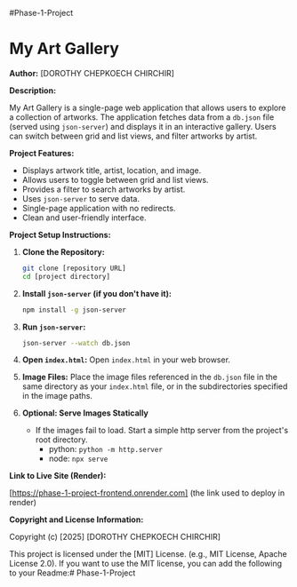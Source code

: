 #Phase-1-Project
# My Art Gallery

**Author:** [DOROTHY CHEPKOECH CHIRCHIR]

**Description:**

My Art Gallery is a single-page web application that allows users to explore a collection of artworks. The application fetches data from a `db.json` file (served using `json-server`) and displays it in an interactive gallery. Users can switch between grid and list views, and filter artworks by artist.

**Project Features:**

* Displays artwork title, artist, location, and image.
* Allows users to toggle between grid and list views.
* Provides a filter to search artworks by artist.
* Uses `json-server` to serve data.
* Single-page application with no redirects.
* Clean and user-friendly interface.

**Project Setup Instructions:**

1.  **Clone the Repository:**
    ```bash
    git clone [repository URL]
    cd [project directory]
    ```

2.  **Install `json-server` (if you don't have it):**
    ```bash
    npm install -g json-server
    ```

3.  **Run `json-server`:**
    ```bash
    json-server --watch db.json
    ```

4.  **Open `index.html`:**
    Open `index.html` in your web browser.

5.  **Image Files:**
    Place the image files referenced in the `db.json` file in the same directory as your `index.html` file, or in the subdirectories specified in the image paths.

6.  **Optional: Serve Images Statically**
    * If the images fail to load. Start a simple http server from the project's root directory.
        * python: `python -m http.server`
        * node: `npx serve`

**Link to Live Site (Render):**

[https://phase-1-project-frontend.onrender.com] (the link used to deploy in render)

**Copyright and License Information:**

Copyright (c) [2025] [DOROTHY CHEPKOECH CHIRCHIR]

This project is licensed under the [MIT] License. (e.g., MIT License, Apache License 2.0). If you want to use the MIT license, you can add the following to your Readme:# Phase-1-Project